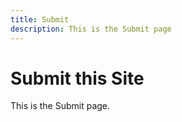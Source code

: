 ```yaml
---
title: Submit
description: This is the Submit page
---
```


# Submit this Site

This is the Submit page.